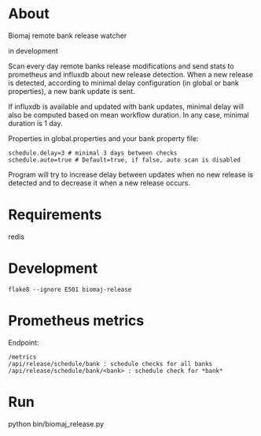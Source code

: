 # About

Biomaj remote bank release watcher

in development

Scan every day remote banks release modifications and send stats to prometheus and influxdb about new release detection.
When a new release is detected, according to minimal delay configuration (in global or bank properties), a new bank update is sent.

If influxdb is available and updated with bank updates, minimal delay will also be computed based on mean workflow duration. In any case, minimal duration is 1 day.

Properties in global.properties and your bank property file:

    schedule.delay=3 # minimal 3 days between checks
    schedule.auto=true # Default=true, if false, auto scan is disabled

Program will try to increase delay between updates when no new release is detected and to decrease it when a new release occurs.


# Requirements

redis

# Development

    flake8 --ignore E501 biomaj-release

# Prometheus metrics

Endpoint:

    /metrics
    /api/release/schedule/bank : schedule checks for all banks
    /api/release/schedule/bank/<bank> : schedule check for *bank*


# Run

python bin/biomaj_release.py
